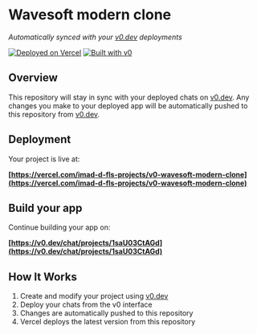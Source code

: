 # Wavesoft modern clone

*Automatically synced with your [v0.dev](https://v0.dev) deployments*

[![Deployed on Vercel](https://img.shields.io/badge/Deployed%20on-Vercel-black?style=for-the-badge&logo=vercel)](https://vercel.com/imad-d-fls-projects/v0-wavesoft-modern-clone)
[![Built with v0](https://img.shields.io/badge/Built%20with-v0.dev-black?style=for-the-badge)](https://v0.dev/chat/projects/1saU03CtAGd)

## Overview

This repository will stay in sync with your deployed chats on [v0.dev](https://v0.dev).
Any changes you make to your deployed app will be automatically pushed to this repository from [v0.dev](https://v0.dev).

## Deployment

Your project is live at:

**[https://vercel.com/imad-d-fls-projects/v0-wavesoft-modern-clone](https://vercel.com/imad-d-fls-projects/v0-wavesoft-modern-clone)**

## Build your app

Continue building your app on:

**[https://v0.dev/chat/projects/1saU03CtAGd](https://v0.dev/chat/projects/1saU03CtAGd)**

## How It Works

1. Create and modify your project using [v0.dev](https://v0.dev)
2. Deploy your chats from the v0 interface
3. Changes are automatically pushed to this repository
4. Vercel deploys the latest version from this repository